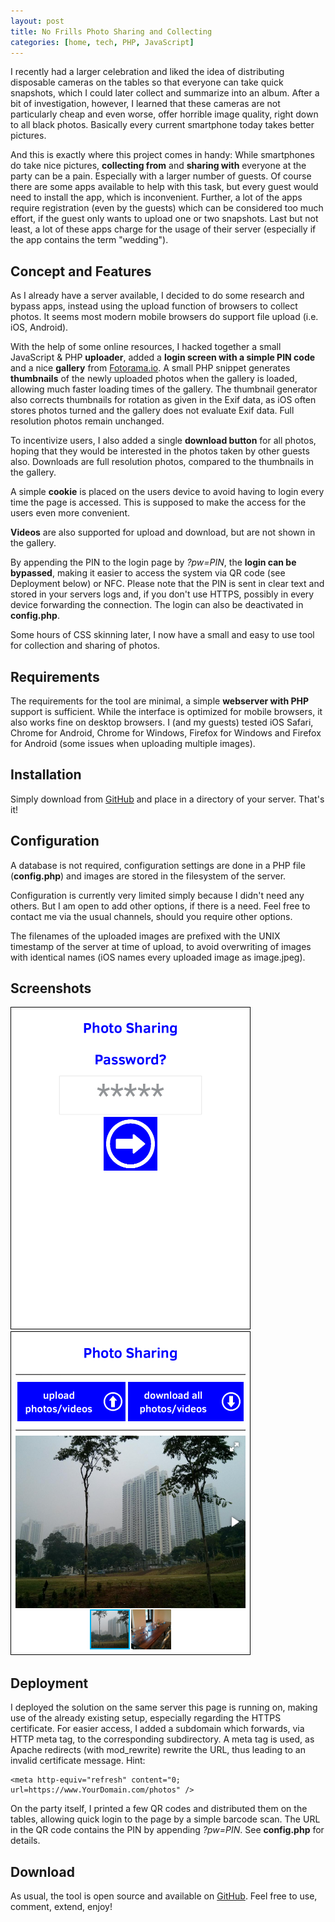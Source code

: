 ```yaml
---
layout: post
title: No Frills Photo Sharing and Collecting
categories: [home, tech, PHP, JavaScript]
---
```


I recently had a larger celebration and liked the idea of distributing disposable cameras on the tables so that everyone can take quick snapshots, which I could later collect and summarize into an album. After a bit of investigation, however, I learned that these cameras are not particularly cheap and even worse, offer horrible image quality, right down to all black photos. Basically every current smartphone today takes better pictures. 

And this is exactly where this project comes in handy: While smartphones do take nice pictures, **collecting from** and **sharing with** everyone at the party can be a pain. Especially with a larger number of guests. Of course there are some apps available to help with this task, but every guest would need to install the app, which is inconvenient. Further, a lot of the apps require registration (even by the guests) which can be considered too much effort, if the guest only wants to upload one or two snapshots. Last but not least, a lot of these apps charge for the usage of their server (especially if the app contains the term "wedding").

## Concept and Features
As I already have a server available, I decided to do some research and bypass apps, instead using the upload function of browsers to collect photos. It seems most modern mobile browsers do support file upload (i.e. iOS, Android). 

With the help of some online resources, I hacked together a small JavaScript & PHP **uploader**, added a **login screen with a simple PIN code** and a nice **gallery** from [Fotorama.io](http://fotorama.io). A small PHP snippet generates **thumbnails** of the newly uploaded photos when the gallery is loaded, allowing much faster loading times of the gallery. The thumbnail generator also corrects thumbnails for rotation as given in the Exif data, as iOS often stores photos turned and the gallery does not evaluate Exif data. Full resolution photos remain unchanged.

To incentivize users, I also added a single **download button** for all photos, hoping that they would be interested in the photos taken by other guests also. Downloads are full resolution photos, compared to the thumbnails in the gallery.

A simple **cookie** is placed on the users device to avoid having to login every time the page is accessed. This is supposed to make the access for the users even more convenient.

**Videos** are also supported for upload and download, but are not shown in the gallery.

By appending the PIN to the login page by  *?pw=PIN*, the **login can be bypassed**, making it easier to access the system via QR code (see Deployment below) or NFC. Please note that the PIN is sent in clear text and stored in your servers logs and, if you don't use HTTPS, possibly in every device forwarding the connection. 
The login can also be deactivated in **config.php**.

Some hours of CSS skinning later, I now have a small and easy to use tool for collection and sharing of photos. 

## Requirements
The requirements for the tool are minimal, a simple **webserver with PHP** support is sufficient. While the interface is optimized for mobile browsers, it also works fine on desktop browsers. I (and my guests) tested iOS Safari, Chrome for Android, Chrome for Windows, Firefox for Windows and Firefox for Android (some issues when uploading multiple images).

## Installation
Simply download from [GitHub](https://github.com/PhilippMundhenk/NoFrillsPhotoSharing) and place in a directory of your server.
That's it!

## Configuration
A database is not required, configuration settings are done in a PHP file (**config.php**) and images are stored in the filesystem of the server.

Configuration is currently very limited simply because I didn't need any others. But I am open to add other options, if there is a need. Feel free to contact me via the usual channels, should you require other options.

The filenames of the uploaded images are prefixed with the UNIX timestamp of the server at time of upload, to avoid overwriting of images with identical names (iOS names every uploaded image as image.jpeg).

## Screenshots
![Login Screen](/images/photosharing/screenshot1.png)
![Main uploader with upload and download buttons and gallery](/images/photosharing/screenshot2.png)

## Deployment
I deployed the solution on the same server this page is running on, making use of the already existing setup, especially regarding the HTTPS certificate.
For easier access, I added a subdomain which forwards, via HTTP meta tag, to the corresponding subdirectory. A meta tag is used, as Apache redirects (with mod_rewrite) rewrite the URL, thus leading to an invalid certificate message.
Hint:
```
<meta http-equiv="refresh" content="0; url=https://www.YourDomain.com/photos" />
```

On the party itself, I printed a few QR codes and distributed them on the tables, allowing quick login to the page by a simple barcode scan. The URL in the QR code contains the PIN by appending *?pw=PIN*. See **config.php** for details.

## Download
As usual, the tool is open source and available on [GitHub](https://github.com/PhilippMundhenk/NoFrillsPhotoSharing). Feel free to use, comment, extend, enjoy!